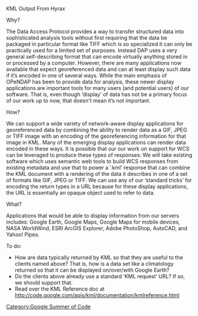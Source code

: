 KML Output From Hyrax

Why?

The Data Access Protocol provides a way to transfer structured data into
sophisticated analysis tools without first requiring that the data be
packaged in particular format like TIFF which is so specialized it can
only be practically used for a limited set of purposes. Instead DAP uses
a very general self-describing format that can encode virtually anything
stored in or processed by a computer. However, there are many
applications now available that expect georeferenced data and can at
least display such data if it’s encoded in one of several ways. While
the main emphasis of OPeNDAP has been to provide data for analysis,
these newer display applications are important tools for many users (and
potential users) of our software. That is, even though ‘display’ of data
has not be a primary focus of our work up to now, that doesn't mean it’s
not important.

How?

We can support a wide variety of network-aware display applications for
georeferenced data by combining the ability to render data as a GIF,
JPEG or TIFF image with an encoding of the georeferencing information
for that image in KML. Many of the emerging display applications can
render data encoded in these ways. It is possible that our our work on
support for WCS can be leveraged to produce these types of responses: We
will take existing software which uses semantic web tools to build WCS
responses from existing metadata and use that to power a ‘.kml’ response
that can combine the KML document with a rendering of the data it
describes in one of a set of formats like GIF, JPEG or TIFF. We can use
any of our ‘standard tricks’ for encoding the return types in a URL
because for these display applications, the URL is essentially an opaque
object used to refer to data.

What?

Applications that would be able to display information from our servers
includes: Google Earth, Google Maps, Google Maps for mobile devices,
NASA WorldWind, ESRI ArcGIS Explorer, Adobe PhotoShop, AutoCAD, and
Yahoo! Pipes.

To do:

- How are data typically returned by KML so that they are useful to the
  clients named above? That is, how is a data set like a climatology
  returned so that it can be displayed on/over/with Google Earth?
- Do the clients above already use a standard ‘KML request’ URL? If so,
  we should support that.
- Read over the KML Reference doc at
  <http://code.google.com/apis/kml/documentation/kmlreference.html>

[Category:Google Summer of
Code](Category:Google_Summer_of_Code "wikilink")